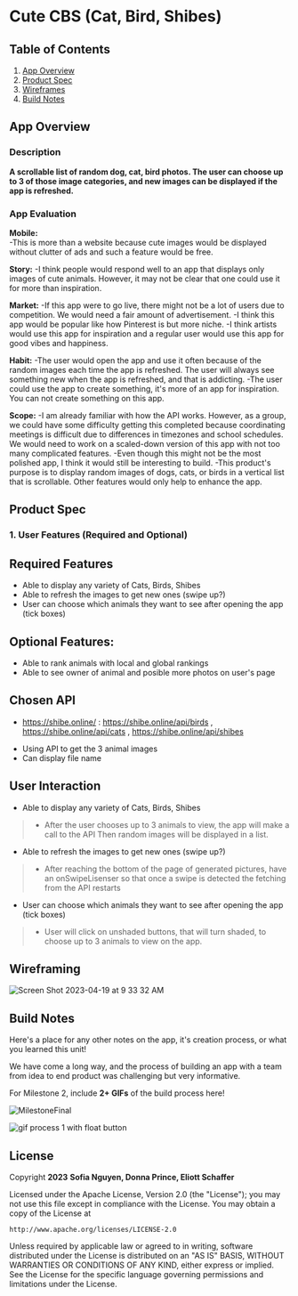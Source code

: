 # **Cute CBS (Cat, Bird, Shibes)**

## Table of Contents

1. [App Overview](#App-Overview)
1. [Product Spec](#Product-Spec)
1. [Wireframes](#Wireframes)
1. [Build Notes](#Build-Notes)

## App Overview

### Description 

**A scrollable list of random dog, cat, bird photos. The user can choose up to 3 of those image categories, and new images can be displayed if the app is refreshed.**

### App Evaluation

**Mobile:**  
-This is more than a website because  cute images would be displayed without clutter of ads  and such a feature would be free.  

**Story:**
-I think people would respond well to an app that displays only images of cute animals.  However, it may not be clear that one could use it for more than inspiration.

**Market:**
-If this app were to go live, there might not be a lot of users due to competition. We would need a fair amount of advertisement.
-I think this app would be popular like how Pinterest is but more niche. 
-I think artists would use this app for inspiration and a regular user would use this app for good vibes and happiness.

**Habit:** 
-The user would open the app and use it often because of the random images each time the app is refreshed. The user will always see something new when the app is refreshed, and that is addicting.
-The user could use the app to create something, it's more of an app for inspiration. You can not create something on this app.

**Scope:**
-I am already familiar with how the API works. However, as a group, we could have some difficulty getting this completed because coordinating meetings is difficult due to differences in timezones and school schedules. We would need to work on a scaled-down version of this app with not too many complicated features.
-Even though this might not be the most polished app, I think it would still be interesting to build.
-This product's purpose is to display random images of dogs, cats, or birds in a vertical list that is scrollable.  Other features would only help to enhance the app.

## Product Spec

### 1. User Features (Required and Optional)

Required Features
-
- Able to display any variety of Cats, Birds, Shibes
- Able to refresh the images to get new ones (swipe up?)
- User can choose which animals they want to see after opening the app (tick boxes)


Optional Features:
-
- Able to rank animals with local and global rankings
- Able to see owner of animal and posible more photos on user's page


Chosen API
-
- https://shibe.online/  : https://shibe.online/api/birds , https://shibe.online/api/cats , https://shibe.online/api/shibes

* Using API to get the 3 animal images
* Can display file name


User Interaction
-
- Able to display any variety of Cats, Birds, Shibes
>* After the user chooses up to 3 animals to view, the app will make a call to the API
>Then random images will be displayed in a list.
- Able to refresh the images to get new ones (swipe up?)
>* After reaching the bottom of the page of generated pictures, have an onSwipeLisenser so that once a swipe is detected the fetching from the API restarts
- User can choose which animals they want to see after opening the app (tick boxes)
>* User will click on unshaded buttons, that will turn shaded, to choose up to 3 animals to view on the app.


Wireframing 
-


![Screen Shot 2023-04-19 at 9 33 32 AM](https://user-images.githubusercontent.com/32886451/233708346-d1102ea5-161f-4ed3-92b3-b6182c99d7c4.png)

## Build Notes

Here's a place for any other notes on the app, it's creation 
process, or what you learned this unit!  

We have come a long way, and the process of building an app with a team from idea to end product was challenging but very informative.

For Milestone 2, include **2+ GIFs** of the build process here!

![MilestoneFinal](https://user-images.githubusercontent.com/92275246/235288132-22462008-1978-48ff-884a-a7781fc68a5d.gif)


![gif process 1 with float button](https://user-images.githubusercontent.com/120623425/235278022-6dc298b7-c5f8-47bb-b541-86985600f432.gif)
 
## License

Copyright **2023** **Sofia Nguyen, Donna Prince, Eliott Schaffer**

Licensed under the Apache License, Version 2.0 (the "License");
you may not use this file except in compliance with the License.
You may obtain a copy of the License at

    http://www.apache.org/licenses/LICENSE-2.0

Unless required by applicable law or agreed to in writing, software
distributed under the License is distributed on an "AS IS" BASIS,
WITHOUT WARRANTIES OR CONDITIONS OF ANY KIND, either express or implied.
See the License for the specific language governing permissions and
limitations under the License.





